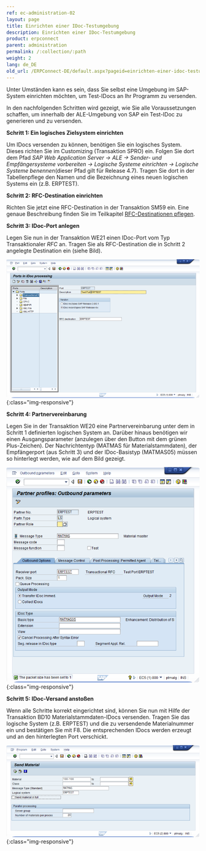 ```yaml
---
ref: ec-administration-02
layout: page
title: Einrichten einer IDoc-Testumgebung
description: Einrichten einer IDoc-Testumgebung
product: erpconnect
parent: administration
permalink: /:collection/:path
weight: 2
lang: de_DE
old_url: /ERPConnect-DE/default.aspx?pageid=einrichten-einer-idoc-testumgebung
---
```


Unter Umständen kann es sein, dass Sie selbst eine Umgebung im SAP-System einrichten möchten, um Test-IDocs an Ihr Programm zu versenden.

In den nachfolgenden Schritten wird gezeigt, wie Sie alle Voraussetzungen schaffen, um innerhalb der ALE-Umgebung von SAP ein Test-IDoc zu generieren und zu versenden.

**Schritt 1: Ein logisches Zielsystem einrichten**

Um IDocs versenden zu können, benötigen Sie ein logisches System. Dieses richten Sie im Customizing (Transaktion SPRO) ein. Folgen Sie dort dem Pfad *SAP Web Application Server -> ALE -> Sender- und Empfängersysteme vorbereiten -> Logische Systeme einrichten -> Logische Systeme benennen*(dieser Pfad gilt für Release 4.7). Tragen Sie dort in der Tabellenpflege den Namen und die Bezeichnung eines neuen logischen Systems ein (z.B. ERPTEST).

**Schritt 2: RFC-Destination einrichten**

Richten Sie jetzt eine RFC-Destination in der Transaktion SM59 ein. Eine genaue Beschreibung finden Sie im Teilkapitel [RFC-Destinationen pflegen](./rfc-destinationen-pflegen).

**Schritt 3: IDoc-Port anlegen**

Legen Sie nun in der Transaktion WE21 einen IDoc-Port vom Typ Transaktionaler *RFC* an. Tragen Sie als RFC-Destination die in Schritt 2 angelegte Destination ein (siehe Bild).

![IDoc-Test-Environment_001](/img/content/IDoc-Test-Environment_001.png){:class="img-responsive"}

**Schritt 4: Partnervereinbarung**

Legen Sie in der Transaktion WE20 eine Partnervereinbarung unter dem in Schritt 1 definierten logischen System an. Darüber hinaus benötigen wir einen Ausgangsparameter (anzulegen über den Button mit dem grünen Plus-Zeichen). Der Nachrichtentyp (MATMAS für Materialstammdaten), der Empfängerport (aus Schritt 3) und der IDoc-Basistyp (MATMAS05) müssen so hinterlegt werden, wie auf dem Bild gezeigt.

![IDoc-Test-Environment_002](/img/content/IDoc-Test-Environment_002.png){:class="img-responsive"}

**Schritt 5: IDoc-Versand anstoßen**

Wenn alle Schritte korrekt eingerichtet sind, können Sie nun mit Hilfe der Transaktion BD10 Materialstammdaten-IDocs versenden. Tragen Sie das logische System (z.B. ERPTEST) und die zu versendende Materialnummer ein und bestätigen Sie mit F8. Die entsprechenden IDocs werden erzeugt und an den hinterlegten Port verschickt.

![IDoc-Test-Environment_003](/img/content/IDoc-Test-Environment_003.png){:class="img-responsive"}
